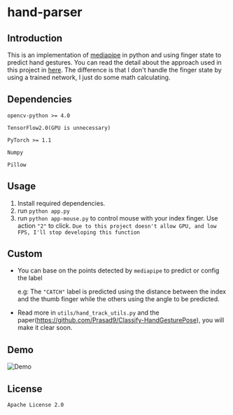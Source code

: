 # hand-parser

## Introduction
This is an implementation of [mediapipe](https://github.com/google/mediapipe) in python and using finger state to predict hand gestures. You can read the detail about the approach used in this project in [here](https://github.com/Prasad9/Classify-HandGesturePose). The difference is that I don't handle the finger state by using a trained network, I just do some math calculating.
## Dependencies
`opencv-python >= 4.0`

`TensorFlow2.0(GPU is unnecessary)`

`PyTorch >= 1.1`

`Numpy`

`Pillow`
## Usage
1. Install required dependencies.
2. run `python app.py`
3. run `python app-mouse.py` to control mouse with your index finger. Use action `"2"` to click.
`Due to this project doesn't allow GPU, and low FPS, I'll stop developing this function`
## Custom
- You can base on the points detected by `mediapipe` to predict or config the label

  e.g:  The `"CATCH"` label is predicted using the distance between the index and the thumb finger while the others using the angle to be predicted. 
  
- Read more in `utils/hand_track_utils.py` and the paper(https://github.com/Prasad9/Classify-HandGesturePose), you will make it clear soon.
## Demo
![Demo](demo.gif)
## License
`Apache License 2.0`
